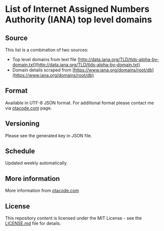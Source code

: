 # List of Internet Assigned Numbers Authority (IANA) top level domains

## Source
This list is a combination of two sources:
- Top level domains from text file [http://data.iana.org/TLD/tlds-alpha-by-domain.txt](http://data.iana.org/TLD/tlds-alpha-by-domain.txt)
- Domain details scraped from [https://www.iana.org/domains/root/db](https://www.iana.org/domains/root/db)

## Format
Available in UTF-8 JSON format. For additional format please contact me via [otacode.com](https://otacode.com) page.

## Versioning
Please see the generated key in JSON file.

## Schedule
Updated weekly automatically.

## More information
More information from [otacode.com](https://otacode.com)

## License
This repository content is licensed under the MIT License - see the [LICENSE.md](LICENSE.md) file for details.
